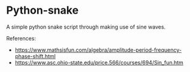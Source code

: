 # Python-snake
A simple python snake script through making use of sine waves.

References:
* https://www.mathsisfun.com/algebra/amplitude-period-frequency-phase-shift.html
* https://www.asc.ohio-state.edu/price.566/courses/694/Sin_fun.htm
